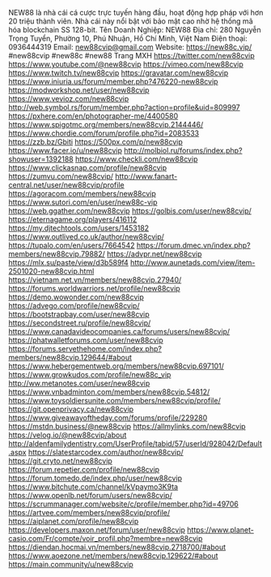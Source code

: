 
NEW88 là nhà cái cá cược trực tuyến hàng đầu, hoạt động hợp pháp với hơn 20 triệu thành viên. Nhà cái này nổi bật với bảo mật cao nhờ hệ thống mã hóa blockchain SS 128-bit.
Tên Doanh Nghiệp: NEW88
Địa chỉ: 280 Nguyễn Trọng Tuyển, Phường 10, Phú Nhuận, Hồ Chí Minh, Việt Nam
Điện thoại: 0936444319
Email: new88cvip@gmail.com
Website: https://new88c.vip/
#new88cvip #new88c #new88
Trang MXH
https://twitter.com/new88cvip
https://www.youtube.com/@new88cvip
https://vimeo.com/new88cvip
https://www.twitch.tv/new88cvip
https://gravatar.com/new88cvip
https://www.iniuria.us/forum/member.php?476220-new88cvip
https://modworkshop.net/user/new88cvip
https://www.vevioz.com/new88cvip
http://web.symbol.rs/forum/member.php?action=profile&uid=809997
https://pxhere.com/en/photographer-me/4400580
https://www.spigotmc.org/members/new88cvip.2144446/
https://www.chordie.com/forum/profile.php?id=2083533
https://zzb.bz/Gbiti
https://500px.com/p/new88cvip
https://www.facer.io/u/new88cvip
http://molbiol.ru/forums/index.php?showuser=1392188
https://www.checkli.com/new88cvip
https://www.clickasnap.com/profile/new88cvip
https://zumvu.com/new88cvip/
http://www.fanart-central.net/user/new88cvip/profile
https://agoracom.com/members/new88cvip
https://www.sutori.com/en/user/new88c-vip
https://web.ggather.com/new88cvip
https://golbis.com/user/new88cvip/
https://eternagame.org/players/416112
https://my.djtechtools.com/users/1453182
https://www.outlived.co.uk/author/new88cvip/
https://tupalo.com/en/users/7664542
https://forum.dmec.vn/index.php?members/new88cvip.79882/
https://advpr.net/new88cvip
https://mlx.su/paste/view/d3b589f4
http://www.aunetads.com/view/item-2501020-new88cvip.html
https://vietnam.net.vn/members/new88cvip.27940/
https://forums.worldwarriors.net/profile/new88cvip
https://demo.wowonder.com/new88cvip
https://advego.com/profile/new88cvip/
https://bootstrapbay.com/user/new88cvip
https://secondstreet.ru/profile/new88cvip/
https://www.canadavideocompanies.ca/forums/users/new88cvip/
https://phatwalletforums.com/user/new88cvip
https://forums.servethehome.com/index.php?members/new88cvip.129644/#about
https://www.hebergementweb.org/members/new88cvip.697101/
https://www.growkudos.com/profile/new88c_vip
http://ww.metanotes.com/user/new88cvip
https://www.vnbadminton.com/members/new88cvip.54812/
https://www.toysoldiersunite.com/members/new88cvip/profile/
https://git.openprivacy.ca/new88cvip
https://www.giveawayoftheday.com/forums/profile/229280
https://mstdn.business/@new88cvip
https://allmylinks.com/new88cvip
https://velog.io/@new88cvip/about
http://aldenfamilydentistry.com/UserProfile/tabid/57/userId/928042/Default.aspx
https://slatestarcodex.com/author/new88cvip/
https://git.cryto.net/new88cvip
https://forum.repetier.com/profile/new88cvip
https://forum.tomedo.de/index.php/user/new88cvip
https://www.bitchute.com/channel/kVpaymo3K9ta
https://www.openlb.net/forum/users/new88cvip/
https://scrummanager.com/website/c/profile/member.php?id=49706
https://artvee.com/members/new88cvip/profile/
https://aiplanet.com/profile/new88cvip
https://developers.maxon.net/forum/user/new88cvip
https://www.planet-casio.com/Fr/compte/voir_profil.php?membre=new88cvip
https://diendan.hocmai.vn/members/new88cvip.2718700/#about
https://www.aoezone.net/members/new88cvip.129622/#about
https://main.community/u/new88cvip
